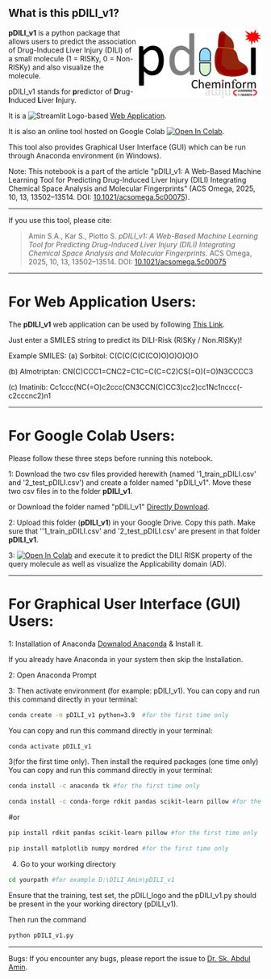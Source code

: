 ## What is this pDILI_v1?

<img src="https://github.com/Amincheminfom/pDILI_v1/blob/main/pDILI_logo.jpg" alt="pDILI Logo" width="250" align="right"/>

**pDILI_v1** is a python package that allows users to predict the association of Drug-Induced Liver Injury (DILI) of a small molecule (1 = RISKy, 0 = Non-RISKy) and also visualize the molecule.

pDILI_v1 stands for **p**redictor of **D**rug-**I**nduced **L**iver **I**njury. 

It is a <img src="https://streamlit.io/images/brand/streamlit-mark-color.svg" alt="Streamlit Logo" width="50"/>-based [Web Application](https://pdiliv1web.streamlit.app/).

It is also an online tool hosted on Google Colab [![Open In Colab](https://colab.research.google.com/assets/colab-badge.svg)](https://colab.research.google.com/drive/1SXPN1QfGngGKRZQgvWPytrfZv8q1TX3N#scrollTo=4SVqxdmO0MQM). 

This tool also provides Graphical User Interface (GUI) which can be run through Anaconda environment (in Windows). 

Note: This notebook is a part of the article "pDILI_v1: A Web-Based Machine Learning Tool for Predicting Drug-Induced Liver Injury (DILI) Integrating Chemical Space Analysis and Molecular Fingerprints" (ACS Omega, 2025, 10, 13, 13502–13514. DOI: [10.1021/acsomega.5c00075](https://doi.org/10.1021/acsomega.5c00075)).

---
If you use this tool, please cite:
> Amin S.A., Kar S., Piotto S. *pDILI_v1: A Web-Based Machine Learning Tool for Predicting Drug-Induced Liver Injury (DILI) Integrating Chemical Space Analysis and Molecular Fingerprints*. ACS Omega, 2025, 10, 13, 13502–13514. DOI: [10.1021/acsomega.5c00075](https://doi.org/10.1021/acsomega.5c00075)

---
# For Web Application Users:
The **pDILI_v1** web application can be used by following [This Link](https://pdiliv1web.streamlit.app/).

Just enter a SMILES string to predict its DILI-Risk (RISKy / Non.RISKy)!


Example SMILES:
(a) Sorbitol: C(C(C(C(C(CO)O)O)O)O)O

(b) Almotriptan: CN(C)CCC1=CNC2=C1C=C(C=C2)CS(=O)(=O)N3CCCC3

(c) Imatinib: Cc1ccc(NC(=O)c2ccc(CN3CCN(C)CC3)cc2)cc1Nc1nccc(-c2cccnc2)n1

---
# For Google Colab Users:
Please follow these three steps before running this notebook.

1: Download the two csv files provided herewith (named '1_train_pDILI.csv' and '2_test_pDILI.csv') and create a folder named "pDILI_v1". Move these two csv files in to the folder **pDILI_v1**.

or Download the folder named "pDILI_v1" [Directly Download](https://drive.google.com/drive/u/1/folders/1r1NZOxiNmtwSyYogbYTXuDd7ymN9I_Sc).

2: Upload this folder (**pDILI_v1**) in your Google Drive. Copy this path. Make sure that ''1_train_pDILI.csv' and '2_test_pDILI.csv' are present in that folder **pDILI_v1**.

3: [![Open In Colab](https://colab.research.google.com/assets/colab-badge.svg)](https://colab.research.google.com/drive/1SXPN1QfGngGKRZQgvWPytrfZv8q1TX3N#scrollTo=4SVqxdmO0MQM) and execute it to predict the DILI RISK property of the query molecule as well as visualize the Applicability domain (AD).

---
# For Graphical User Interface (GUI) Users:

1: Installation of Anaconda
[Downalod Anaconda](https://www.anaconda.com/download)  & Install it.

If you already have Anaconda in your system then skip the Installation.

2: Open Anaconda Prompt

3: Then activate environment (for example: pDILI_v1). You can copy and run this command directly in your terminal:

   ```bash
   conda create -n pDILI_v1 python=3.9  #for the first time only
   ```
You can copy and run this command directly in your terminal:

   ```bash
   conda activate pDILI_v1
   ```
3(for the first time only). Then install the required packages (one time only)
You can copy and run this command directly in your terminal:

   ```bash
   conda install -c anaconda tk #for the first time only
   ```
   ```bash
   conda install -c conda-forge rdkit pandas scikit-learn pillow #for the first time only
   ```
#or
   ```bash
   pip install rdkit pandas scikit-learn pillow #for the first time only
   ```
   ```bash
   pip install matplotlib numpy mordred #for the first time only
   ```
4. Go to your working directory

  ```bash
cd yourpath #for example D:\DILI_Amin\pDILI_v1
   ```
Ensure that the training, test set, the pDILI_logo and the pDILI_v1.py should be present in the your working directory (pDILI_v1).

Then run the command
   ```bash
   python pDILI_v1.py
   ```
---
Bugs: If you encounter any bugs, please report the issue to [Dr. Sk. Abdul Amin](mailto:pharmacist.amin@gmail.com).

